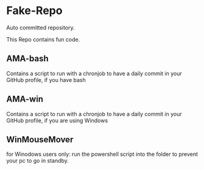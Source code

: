 # Fake-Repo
Auto committed repository.

This Repo contains fun code.

## AMA-bash
Contains a script to run with a chronjob to have a daily commit in your GitHub profile, if you have bash

## AMA-win
Contains a script to run with a chronjob to have a daily commit in your GitHub profile, if you are using Windows

## WinMouseMover
for Winodows users only: run the powershell script into the folder to prevent your pc to go in standby.